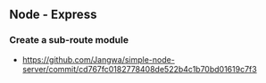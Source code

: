 ## Node - Express
### Create a sub-route module
- https://github.com/Jangwa/simple-node-server/commit/cd767fc0182778408de522b4c1b70bd01619c7f3
